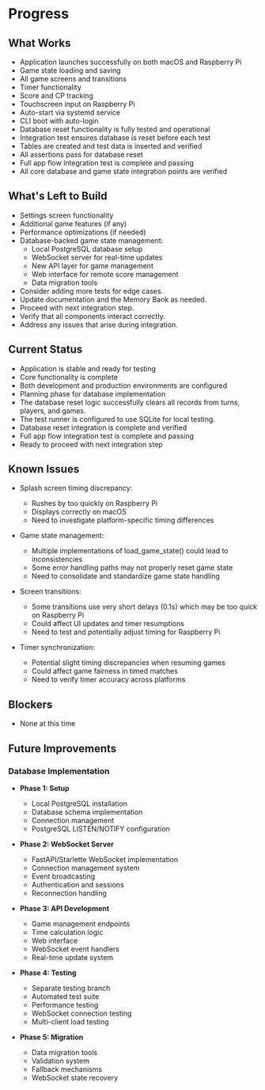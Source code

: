 # Progress

## What Works

- Application launches successfully on both macOS and Raspberry Pi
- Game state loading and saving
- All game screens and transitions
- Timer functionality
- Score and CP tracking
- Touchscreen input on Raspberry Pi
- Auto-start via systemd service
- CLI boot with auto-login
- Database reset functionality is fully tested and operational
- Integration test ensures database is reset before each test
- Tables are created and test data is inserted and verified
- All assertions pass for database reset
- Full app flow integration test is complete and passing
- All core database and game state integration points are verified

## What's Left to Build

- Settings screen functionality
- Additional game features (if any)
- Performance optimizations (if needed)
- Database-backed game state management:
  - Local PostgreSQL database setup
  - WebSocket server for real-time updates
  - New API layer for game management
  - Web interface for remote score management
  - Data migration tools
- Consider adding more tests for edge cases.
- Update documentation and the Memory Bank as needed.
- Proceed with next integration step.
- Verify that all components interact correctly.
- Address any issues that arise during integration.

## Current Status

- Application is stable and ready for testing
- Core functionality is complete
- Both development and production environments are configured
- Planning phase for database implementation
- The database reset logic successfully clears all records from turns, players, and games.
- The test runner is configured to use SQLite for local testing.
- Database reset integration is complete and verified
- Full app flow integration test is complete and passing
- Ready to proceed with next integration step

## Known Issues

- Splash screen timing discrepancy:

  - Rushes by too quickly on Raspberry Pi
  - Displays correctly on macOS
  - Need to investigate platform-specific timing differences

- Game state management:

  - Multiple implementations of load_game_state() could lead to inconsistencies
  - Some error handling paths may not properly reset game state
  - Need to consolidate and standardize game state handling

- Screen transitions:

  - Some transitions use very short delays (0.1s) which may be too quick on Raspberry Pi
  - Could affect UI updates and timer resumptions
  - Need to test and potentially adjust timing for Raspberry Pi

- Timer synchronization:
  - Potential slight timing discrepancies when resuming games
  - Could affect game fairness in timed matches
  - Need to verify timer accuracy across platforms

## Blockers

- None at this time

## Future Improvements

### Database Implementation

- **Phase 1: Setup**

  - Local PostgreSQL installation
  - Database schema implementation
  - Connection management
  - PostgreSQL LISTEN/NOTIFY configuration

- **Phase 2: WebSocket Server**

  - FastAPI/Starlette WebSocket implementation
  - Connection management system
  - Event broadcasting
  - Authentication and sessions
  - Reconnection handling

- **Phase 3: API Development**

  - Game management endpoints
  - Time calculation logic
  - Web interface
  - WebSocket event handlers
  - Real-time update system

- **Phase 4: Testing**

  - Separate testing branch
  - Automated test suite
  - Performance testing
  - WebSocket connection testing
  - Multi-client load testing

- **Phase 5: Migration**
  - Data migration tools
  - Validation system
  - Fallback mechanisms
  - WebSocket state recovery
